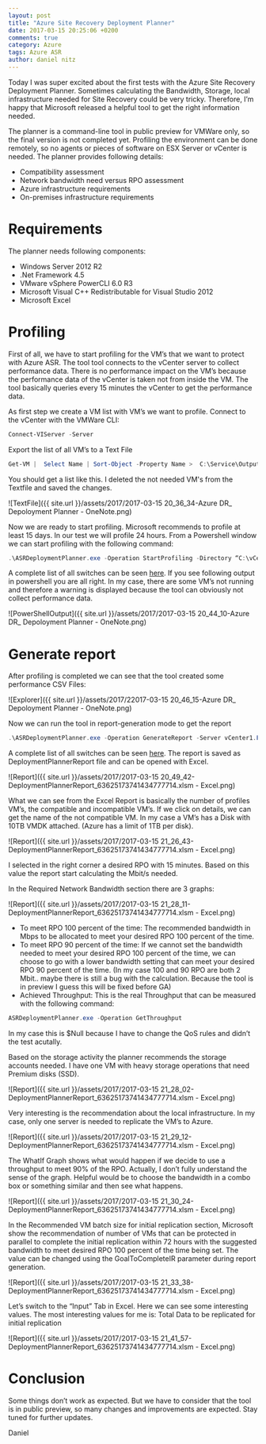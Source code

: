 ```yaml
---
layout: post
title: "Azure Site Recovery Deployment Planner"
date: 2017-03-15 20:25:06 +0200
comments: true
category: Azure
tags: Azure ASR
author: daniel nitz
---
```


Today I was super excited about the first tests with the Azure Site Recovery Deployment Planner. Sometimes calculating the Bandwidth, Storage, local infrastructure needed for Site Recovery could be very tricky. Therefore, I’m happy that Microsoft released a helpful tool to get the right information needed. 

<!-- more -->

The planner is a command-line tool in public preview for VMWare only, so the final version is not completed yet. Profiling the environment can be done remotely, so no agents or pieces of software on ESX Server or vCenter is needed. 
The planner provides following details:
-	Compatibility assessment
-	Network bandwidth need versus RPO assessment
-	Azure infrastructure requirements
-	On-premises infrastructure requirements

# Requirements

The planner needs following components:
-	Windows Server 2012 R2
-	.Net Framework 4.5
-	VMware vSphere PowerCLI 6.0 R3
-	Microsoft Visual C++ Redistributable for Visual Studio 2012
-   Microsoft Excel

# Profiling

First of all, we have to start profiling for the VM’s that we want to protect with Azure ASR. The tool tool connects to the vCenter server to collect performance data. There is no performance impact on the VM’s because the performance data of the vCenter is taken not from inside the VM. The tool basically queries every 15 minutes the vCenter to get the performance data.

As first step we create a VM list with VM’s we want to profile. Connect to the vCenter with the VMWare CLI:

```powershell
Connect-VIServer -Server
```

Export the list of all VM’s to a Text File

```powershell
Get-VM |  Select Name | Sort-Object -Property Name >  C:\Service\Output.txt
```

You should get a list like this. I deleted the not needed VM's from the Textfile and saved the changes.

![TextFile]({{ site.url }}/assets/2017/2017-03-15 20_36_34-Azure DR_ Depoloyment Planner - OneNote.png)

Now we are ready to start profiling. Microsoft recommends to profile at least 15 days. In our test we will profile 24 hours. From a Powershell window we can start profiling with the following command:

```powershell
.\ASRDeploymentPlanner.exe -Operation StartProfiling -Directory “C:\vCenter1_ProfiledData” -Server vCenter1.FQDN -VMListFile “C:\Service\Output.txt” -NoOfDaysToProfile 0.04 -User vCenterUser1
```

A complete list of all switches can be seen [here](https://docs.microsoft.com/en-us/azure/site-recovery/site-recovery-deployment-planner).
If you see following output in powershell you are all right. In my case, there are some VM’s not running and therefore a warning is displayed because the tool can obviously not collect performance data.

![PowerShellOutput]({{ site.url }}/assets/2017/2017-03-15 20_44_10-Azure DR_ Depoloyment Planner - OneNote.png)

# Generate report

After profiling is completed we can see that the tool created some performance CSV Files:

![Explorer]({{ site.url }}/assets/2017/22017-03-15 20_46_15-Azure DR_ Depoloyment Planner - OneNote.png)

Now we can run the tool in report-generation mode to get the report

```powershell
.\ASRDeploymentPlanner.exe -Operation GenerateReport -Server vCenter1.FQDN -Directory “C:\vCenter1_ProfiledData” -VMListFile “C:\Service\Output.txt”
```

A complete list of all switches can be seen [here](https://docs.microsoft.com/en-us/azure/site-recovery/site-recovery-deployment-planner).
The report is saved as DeploymentPlannerReport file and can be opened with Excel.

![Report]({{ site.url }}/assets/2017/2017-03-15 20_49_42-DeploymentPlannerReport_63625173741434777714.xlsm - Excel.png)

What we can see from the Excel Report is basically the number of profiles VM’s, the compatible and incompatible VM’s. If we click on details, we can get the name of the not compatible VM. In my case a VM’s has a Disk with 10TB VMDK attached. (Azure has a limit of 1TB per disk).

![Report]({{ site.url }}/assets/2017/2017-03-15 21_26_43-DeploymentPlannerReport_63625173741434777714.xlsm - Excel.png)

I selected in the right corner a desired RPO with 15 minutes. Based on this value the report start calculating the Mbit/s needed.

In the Required Network Bandwidth section there are 3 graphs:

![Report]({{ site.url }}/assets/2017/2017-03-15 21_28_11-DeploymentPlannerReport_63625173741434777714.xlsm - Excel.png)

-   To meet RPO 100 percent of the time: The recommended bandwidth in Mbps to be allocated to meet your desired RPO 100 percent of the time. 
-   To meet RPO 90 percent of the time: If we cannot set the bandwidth needed to meet your desired RPO 100 percent of the time, we can choose to go with a lower bandwidth setting that can meet your desired RPO 90 percent of the time. 
(In my case 100 and 90 RPO are both 2 Mbit.. maybe there is still a bug with the calculation. Because the tool is in preview I guess this will be fixed before GA)
-   Achieved Throughput: This is the real Throughput that can be measured with the following command: 

```powershell
ASRDeploymentPlanner.exe -Operation GetThroughput
```

In my case this is $Null because I have to change the QoS rules and didn’t the test acutally.

Based on the storage activity the planner recommends the storage accounts needed. I have one VM with heavy storage operations that need Premium disks (SSD).

![Report]({{ site.url }}/assets/2017/2017-03-15 21_28_02-DeploymentPlannerReport_63625173741434777714.xlsm - Excel.png)

Very interesting is the recommendation about the local infrastructure. In my case, only one server is needed to replicate the VM’s to Azure.

![Report]({{ site.url }}/assets/2017/2017-03-15 21_29_12-DeploymentPlannerReport_63625173741434777714.xlsm - Excel.png)

The WhatIf Graph shows what would happen if we decide to use a throughput to meet 90% of the RPO. Actually, I don’t fully understand the sense of the graph. Helpful would be to choose the bandwidth in a combo box or something similar and then see what happens.

![Report]({{ site.url }}/assets/2017/2017-03-15 21_30_24-DeploymentPlannerReport_63625173741434777714.xlsm - Excel.png)

In the Recommended VM batch size for initial replication section, Microsoft show the recommendation of number of VMs that can be protected in parallel to complete the initial replication within 72 hours with the suggested bandwidth to meet desired RPO 100 percent of the time being set. The value can be changed using the GoalToCompleteIR parameter during report generation.

![Report]({{ site.url }}/assets/2017/2017-03-15 21_33_38-DeploymentPlannerReport_63625173741434777714.xlsm - Excel.png)

Let’s switch to the “Input” Tab in Excel. Here we can see some interesting values. The most interesting values for me is: Total Data to be replicated for initial replication

![Report]({{ site.url }}/assets/2017/2017-03-15 21_41_57-DeploymentPlannerReport_63625173741434777714.xlsm - Excel.png)

# Conclusion

Some things don’t work as expected. But we have to consider that the tool is in public preview, so many changes and improvements are expected. Stay tuned for further updates.

Daniel

